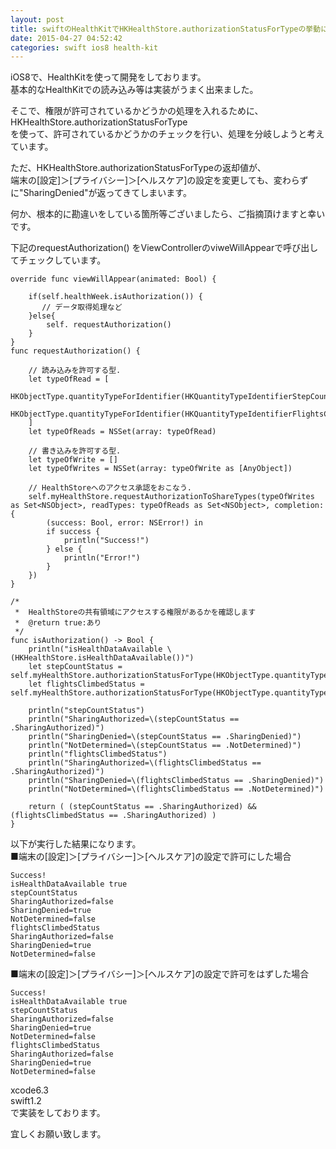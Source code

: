 ```yaml
---
layout: post
title: swiftのHealthKitでHKHealthStore.authorizationStatusForTypeの挙動について
date: 2015-04-27 04:52:42
categories: swift ios8 health-kit
---
```

<p>iOS8で、HealthKitを使って開発をしております。<br>
基本的なHealthKitでの読み込み等は実装がうまく出来ました。</p>

<p>そこで、権限が許可されているかどうかの処理を入れるために、<br>
HKHealthStore.authorizationStatusForType<br>
を使って、許可されているかどうかのチェックを行い、処理を分岐しようと考えています。</p>

<p>ただ、HKHealthStore.authorizationStatusForTypeの返却値が、<br>
端末の[設定]＞[プライバシー]＞[ヘルスケア]の設定を変更しても、変わらずに"SharingDenied"が返ってきてしまいます。</p>

<p>何か、根本的に勘違いをしている箇所等ございましたら、ご指摘頂けますと幸いです。</p>

<p>下記のrequestAuthorization() をViewControllerのviweWillAppearで呼び出してチェックしています。</p>

<pre><code>override func viewWillAppear(animated: Bool) {

    if(self.healthWeek.isAuthorization()) {
       // データ取得処理など 
    }else{
        self. requestAuthorization()
    }
}
func requestAuthorization() {

    // 読み込みを許可する型.
    let typeOfRead = [
        HKObjectType.quantityTypeForIdentifier(HKQuantityTypeIdentifierStepCount),
        HKObjectType.quantityTypeForIdentifier(HKQuantityTypeIdentifierFlightsClimbed)
    ]
    let typeOfReads = NSSet(array: typeOfRead)

    // 書き込みを許可する型.
    let typeOfWrite = []
    let typeOfWrites = NSSet(array: typeOfWrite as [AnyObject])

    // HealthStoreへのアクセス承認をおこなう.
    self.myHealthStore.requestAuthorizationToShareTypes(typeOfWrites as Set&lt;NSObject&gt;, readTypes: typeOfReads as Set&lt;NSObject&gt;, completion: {
        (success: Bool, error: NSError!) in
        if success {
            println("Success!")
        } else {
            println("Error!")
        }
    })
}

/*
 *  HealthStoreの共有領域にアクセスする権限があるかを確認します
 *  @return true:あり
 */
func isAuthorization() -&gt; Bool {
    println("isHealthDataAvailable \(HKHealthStore.isHealthDataAvailable())")
    let stepCountStatus = self.myHealthStore.authorizationStatusForType(HKObjectType.quantityTypeForIdentifier(HKQuantityTypeIdentifierStepCount))
    let flightsClimbedStatus = self.myHealthStore.authorizationStatusForType(HKObjectType.quantityTypeForIdentifier(HKQuantityTypeIdentifierFlightsClimbed))

    println("stepCountStatus")
    println("SharingAuthorized=\(stepCountStatus == .SharingAuthorized)")
    println("SharingDenied=\(stepCountStatus == .SharingDenied)")
    println("NotDetermined=\(stepCountStatus == .NotDetermined)")
    println("flightsClimbedStatus")
    println("SharingAuthorized=\(flightsClimbedStatus == .SharingAuthorized)")
    println("SharingDenied=\(flightsClimbedStatus == .SharingDenied)")
    println("NotDetermined=\(flightsClimbedStatus == .NotDetermined)")

    return ( (stepCountStatus == .SharingAuthorized) &amp;&amp; (flightsClimbedStatus == .SharingAuthorized) )
}
</code></pre>

<p>以下が実行した結果になります。<br>
■端末の[設定]＞[プライバシー]＞[ヘルスケア]の設定で許可にした場合</p>

<pre><code>Success!
isHealthDataAvailable true
stepCountStatus
SharingAuthorized=false
SharingDenied=true
NotDetermined=false
flightsClimbedStatus
SharingAuthorized=false
SharingDenied=true
NotDetermined=false
</code></pre>

<p>■端末の[設定]＞[プライバシー]＞[ヘルスケア]の設定で許可をはずした場合</p>

<pre><code>Success!
isHealthDataAvailable true
stepCountStatus
SharingAuthorized=false
SharingDenied=true
NotDetermined=false
flightsClimbedStatus
SharingAuthorized=false
SharingDenied=true
NotDetermined=false
</code></pre>

<p>xcode6.3<br>
swift1.2<br>
で実装をしております。</p>

<p>宜しくお願い致します。</p>
